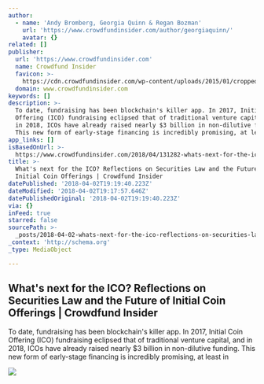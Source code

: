 ```yaml
---
author:
  - name: 'Andy Bromberg, Georgia Quinn & Regan Bozman'
    url: 'https://www.crowdfundinsider.com/author/georgiaquinn/'
    avatar: {}
related: []
publisher:
  url: 'https://www.crowdfundinsider.com'
  name: Crowdfund Insider
  favicon: >-
    https://cdn.crowdfundinsider.com/wp-content/uploads/2015/01/cropped-Crowdfund-Insider-Logo-54b72a2fv1_site_icon-1-192x192.png
  domain: www.crowdfundinsider.com
keywords: []
description: >-
  To date, fundraising has been blockchain's killer app. In 2017, Initial Coin
  Offering (ICO) fundraising eclipsed that of traditional venture capital, and
  in 2018, ICOs have already raised nearly $3 billion in non-dilutive funding.
  This new form of early-stage financing is incredibly promising, at least in
app_links: []
isBasedOnUrl: >-
  https://www.crowdfundinsider.com/2018/04/131282-whats-next-for-the-ico-reflections-on-securities-law-and-the-future-of-initial-coin-offerings/
title: >-
  What's next for the ICO? Reflections on Securities Law and the Future of
  Initial Coin Offerings | Crowdfund Insider
datePublished: '2018-04-02T19:19:40.223Z'
dateModified: '2018-04-02T19:17:57.646Z'
datePublishedOriginal: '2018-04-02T19:19:40.223Z'
via: {}
inFeed: true
starred: false
sourcePath: >-
  _posts/2018-04-02-whats-next-for-the-ico-reflections-on-securities-law-and-t.md
_context: 'http://schema.org'
_type: MediaObject

---
```

<article style=""><h1>What's next for the ICO? Reflections on Securities Law and the Future of Initial Coin Offerings | Crowdfund Insider</h1><p>To date, fundraising has been blockchain's killer app. In 2017, Initial Coin Offering (ICO) fundraising eclipsed that of traditional venture capital, and in 2018, ICOs have already raised nearly $3 billion in non-dilutive funding. This new form of early-stage financing is incredibly promising, at least in</p><img src="https://cdn.crowdfundinsider.com/wp-content/uploads/2018/04/US-Capitol-Washington-DC-Green-Light-Direction-Path.jpg" /></article>
